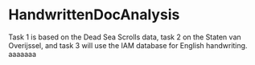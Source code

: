 # HandwrittenDocAnalysis
Task 1 is based on the Dead Sea Scrolls data, task 2 on the Staten van Overijssel, and task 3 will use the IAM database for English handwriting.
aaaaaaa